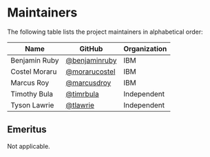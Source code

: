 # Maintainers

The following table lists the project maintainers in alphabetical order:

| Name | GitHub | Organization | 
| --- | --- | --- |
| Benjamin Ruby | [@benjaminruby](https://github.com/BenjaminRuby) | IBM |
| Costel Moraru | [@morarucostel](https://github.com/morarucostel) | IBM |
| Marcus Roy | [@marcusdroy](https://github.com/marcusdroy) | IBM |
| Timothy Bula | [@timrbula](https://github.com/timrbula) | Independent |
| Tyson Lawrie | [@tlawrie](https://github.com/tlawrie) | Independent |

## Emeritus

Not applicable.
